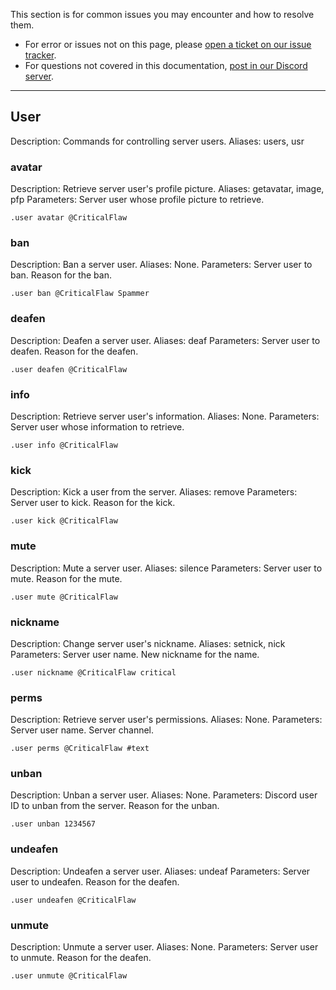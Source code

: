 [issues-link]: https://github.com/CriticalFlaw/FlawBOT/issues
[discord-link]: https://discord.gg/hTdtK9vBhE

This section is for common issues you may encounter and how to resolve them.

* For error or issues not on this page, please [open a ticket on our issue tracker][issues-link].
* For questions not covered in this documentation, [post in our Discord server][discord-link].

---

## User

Description: Commands for controlling server users.
Aliases: users, usr

### avatar

Description: Retrieve server user's profile picture.
Aliases: getavatar, image, pfp
Parameters: Server user whose profile picture to retrieve.

```
.user avatar @CriticalFlaw
```

### ban

Description: Ban a server user.
Aliases: None.
Parameters: Server user to ban. Reason for the ban.

```
.user ban @CriticalFlaw Spammer
```

### deafen

Description: Deafen a server user.
Aliases: deaf
Parameters: Server user to deafen. Reason for the deafen.

```
.user deafen @CriticalFlaw 
```

### info

Description: Retrieve server user's information.
Aliases: None.
Parameters: Server user whose information to retrieve.

```
.user info @CriticalFlaw 
```

### kick

Description: Kick a user from the server.
Aliases: remove
Parameters: Server user to kick. Reason for the kick.

```
.user kick @CriticalFlaw 
```

### mute

Description: Mute a server user.
Aliases: silence
Parameters: Server user to mute. Reason for the mute.

```
.user mute @CriticalFlaw 
```

### nickname

Description: Change server user's nickname.
Aliases: setnick, nick
Parameters: Server user name. New nickname for the name.

```
.user nickname @CriticalFlaw critical
```

### perms

Description: Retrieve server user's permissions.
Aliases: None.
Parameters: Server user name. Server channel.

```
.user perms @CriticalFlaw #text
```

### unban

Description: Unban a server user.
Aliases: None.
Parameters: Discord user ID to unban from the server. Reason for the unban.

```
.user unban 1234567
```

### undeafen

Description: Undeafen a server user.
Aliases: undeaf
Parameters: Server user to undeafen. Reason for the deafen.

```
.user undeafen @CriticalFlaw
```

### unmute

Description: Unmute a server user.
Aliases: None.
Parameters: Server user to unmute. Reason for the deafen.

```
.user unmute @CriticalFlaw
```